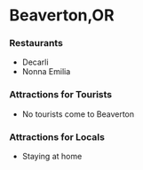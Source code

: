 # Beaverton,OR

### Restaurants

- Decarli
- Nonna Emilia

### Attractions for Tourists

- No tourists come to Beaverton

### Attractions for Locals

- Staying at home
